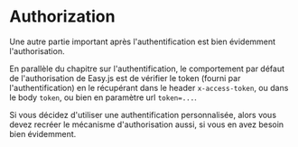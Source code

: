 # Authorization

Une autre partie important après l'authentification est bien évidemment l'authorisation.

En parallèle du chapitre sur l'authentification, le comportement par défaut de l'authorisation de Easy.js est de vérifier le token (fourni par l'authentification) en le récupérant dans le header `x-access-token`, ou dans le body `token`, ou bien en paramètre url `token=...`.

Si vous décidez d'utiliser une authentification personnalisée, alors vous devez recréer le mécanisme d'authorisation aussi, si vous en avez besoin bien évidemment.

